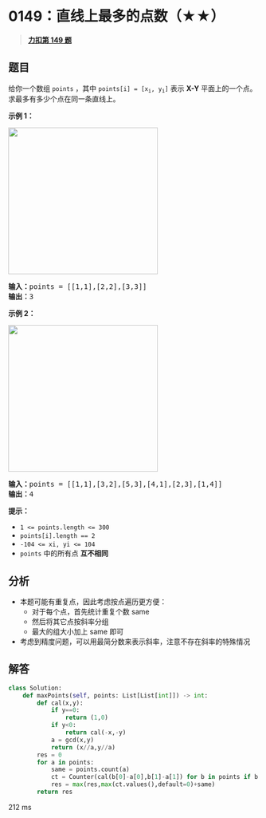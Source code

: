 # 0149：直线上最多的点数（★★）


> <u>**[力扣第 149 题](https://leetcode.cn/problems/max-points-on-a-line/)**</u>

## 题目

<p>给你一个数组 <code>points</code> ，其中 <code>points[i] = [x<sub>i</sub>, y<sub>i</sub>]</code> 表示 <strong>X-Y</strong> 平面上的一个点。求最多有多少个点在同一条直线上。</p>



<p><strong>示例 1：</strong></p>
<img alt="" src="https://assets.leetcode.com/uploads/2021/02/25/plane1.jpg" style="width: 300px; height: 294px;" />
<pre>
<strong>输入：</strong>points = [[1,1],[2,2],[3,3]]
<strong>输出：</strong>3
</pre>

<p><strong>示例 2：</strong></p>
<img alt="" src="https://assets.leetcode.com/uploads/2021/02/25/plane2.jpg" style="width: 300px; height: 294px;" />
<pre>
<strong>输入：</strong>points = [[1,1],[3,2],[5,3],[4,1],[2,3],[1,4]]
<strong>输出：</strong>4
</pre>


**提示：**

- `1 <= points.length <= 300`
- `points[i].length == 2`
- `-104 <= xi, yi <= 104`
- `points` 中的所有点 **互不相同**


## 分析

- 本题可能有重复点，因此考虑按点遍历更方便：
	- 对于每个点，首先统计重复个数 same
	- 然后将其它点按斜率分组
	- 最大的组大小加上 same 即可
- 考虑到精度问题，可以用最简分数来表示斜率，注意不存在斜率的特殊情况

## 解答

```python
class Solution:
    def maxPoints(self, points: List[List[int]]) -> int:
        def cal(x,y):
            if y==0:
                return (1,0)
            if y<0:
                return cal(-x,-y)
            a = gcd(x,y)
            return (x//a,y//a)
        res = 0
        for a in points:
            same = points.count(a)
            ct = Counter(cal(b[0]-a[0],b[1]-a[1]) for b in points if b!=a)
            res = max(res,max(ct.values(),default=0)+same)
        return res
```
212 ms

